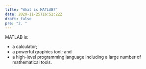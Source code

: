 ```yaml
---
title: "What is MATLAB?"
date: 2020-11-25T16:52:22Z
draft: false
pre: "2. "
---
```



MATLAB is:

- a calculator;
- a powerful graphics tool; and
- a high-level programming language including a large number of mathematical tools.
